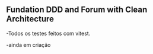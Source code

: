 ## Fundation DDD and Forum with Clean Architecture

-Todos os testes feitos com vitest.

-ainda em criação
